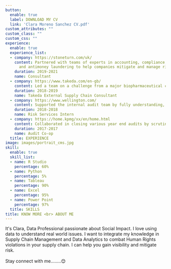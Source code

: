 ```yaml
---
button:
  enable: true
  label: DOWNLOAD MY CV
  link: 'Clara Moreno Sanchez CV.pdf'
custom_attributes: ""
custom_class: ""
custom_css: ""
experience:
  enable: true
  experience_list:
  - company: https://stoneturn.com/uk/
    content: Partnered with teams of experts in accounting, compliance, corporate fraud
      and antimoney laundering to help companies mitigate and manage risks in their operations.
    duration: 2019-2021
    name: Consultant
  - company: https://www.takeda.com/en-gb/
    content: Led a team on a challenge from a major biopharmaceutical company to determine the feasibility of a vertically integrated supply chain for human plasma products (PDMPs) that would provide a stable, and much needed, supply to emerging markets while maintaining a specific return on investment.
    duration: 2018-2019
    name: Takeda External Supply Chain Consultant
  - company: https://www.wellington.com/
    content: Supported the internal audit team by fully understanding, and taking part in, testing of controls. Working an a Third-Party Risk team consolidating third party relationship owners to later perform due diligence on critical third-party vendors.
    duration: 2018-2018
    name: Risk Services Intern
  - company: https://home.kpmg/xx/en/home.html
    content: Collaborated in closing various year end audits by scrutinizing financial statement and flagging material differences. 
    duration: 2017-2017
    name: Audit Co-op
  title: EXPERIENCE
image: images/portrait_cms.jpg
skill:
  enable: true
  skill_list:
  - name: R Studio
    percentage: 60%
  - name: Python
    percentage: 5%
  - name: Tableau
    percentage: 90%
  - name: Excel
    percentage: 95%
  - name: Power Point
    percentage: 97%   
  title: SKILLS
title: KNOW MORE <br> ABOUT ME
---
```


It's Clara, Data Professional passionate about Social Impact. I love using data to understand real world issues. I want to integrate my knowledge in Supply Chain Management and Data Analytics to combat Human Rights violations in your supply chain. I can help you gain visibility and mitigate risk.<br> <br> Stay connect with me........😊